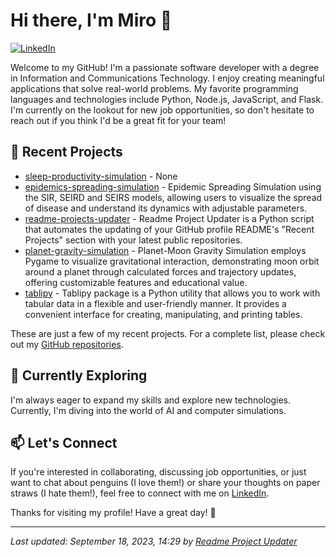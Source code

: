 # Hi there, I'm Miro 👋

[![LinkedIn](https://img.shields.io/badge/LinkedIn-Connect-blue)](https://www.linkedin.com/in/miro-laukka/)

Welcome to my GitHub! I'm a passionate software developer with a degree in Information and Communications Technology. I enjoy creating meaningful applications that solve real-world problems. My favorite programming languages and technologies include Python, Node.js, JavaScript, and Flask. I'm currently on the lookout for new job opportunities, so don't hesitate to reach out if you think I'd be a great fit for your team!

## 🚀 Recent Projects

- [sleep-productivity-simulation](https://github.com/mirolaukka/sleep-productivity-simulation) - None
- [epidemics-spreading-simulation](https://github.com/mirolaukka/epidemics-spreading-simulation) - Epidemic Spreading Simulation using the SIR, SEIRD and SEIRS models, allowing users to visualize the spread of disease and understand its dynamics with adjustable parameters.
- [readme-projects-updater](https://github.com/mirolaukka/readme-projects-updater) - Readme Project Updater is a Python script that automates the updating of your GitHub profile README's "Recent Projects" section with your latest public repositories.
- [planet-gravity-simulation](https://github.com/mirolaukka/planet-gravity-simulation) - Planet-Moon Gravity Simulation employs Pygame to visualize gravitational interaction, demonstrating moon orbit around a planet through calculated forces and trajectory updates, offering customizable features and educational value.
- [tablipy](https://github.com/mirolaukka/tablipy) - Tablipy package is a Python utility that allows you to work with tabular data in a flexible and user-friendly manner. It provides a convenient interface for creating, manipulating, and printing tables. 


These are just a few of my recent projects. For a complete list, please check out my [GitHub repositories](https://github.com/mirolaukka?tab=repositories).



## 🌱 Currently Exploring

I'm always eager to expand my skills and explore new technologies. Currently, I'm diving into the world of AI and computer simulations.

## 📫 Let's Connect

If you're interested in collaborating, discussing job opportunities, or just want to chat about penguins (I love them!) or share your thoughts on paper straws (I hate them!), feel free to connect with me on [LinkedIn](https://www.linkedin.com/in/miro-laukka/).

Thanks for visiting my profile! Have a great day! 🐧





 ------
_Last updated: September 18, 2023, 14:29 by [Readme Project Updater](https://github.com/mirolaukka/readme-projects-updater)_